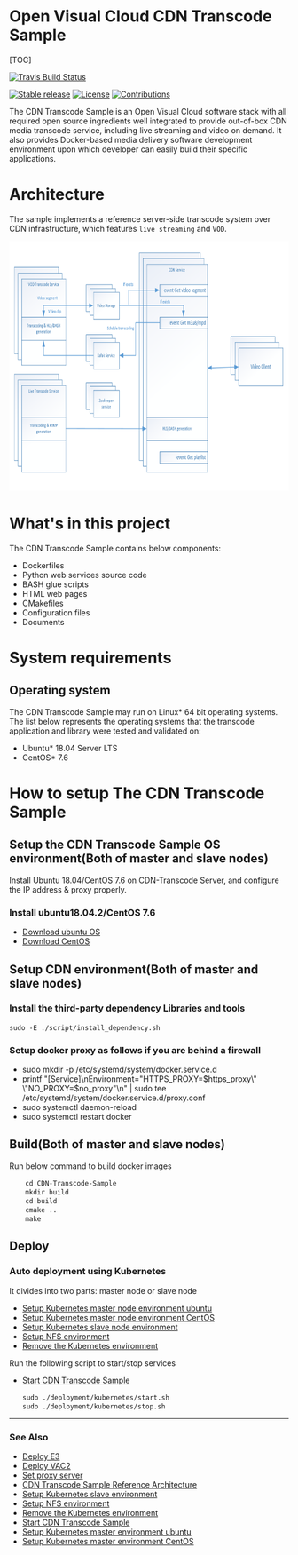 # Open Visual Cloud CDN Transcode Sample

[TOC]

[![Travis Build Status](https://travis-ci.com/OpenVisualCloud/CDN-Transcode-Sample.svg?branch=master)](https://travis-ci.com/OpenVisualCloud/CDN-Transcode-Sample)

[![Stable release](https://img.shields.io/badge/latest_release-v1.0-green.svg)](https://github.com/OpenVisualCloud/CDN-Transcode-Sample/releases/tag/v1.0)
[![License](https://img.shields.io/badge/license-BSD_3_Clause-green.svg)](https://github.com/OpenVisualCloud/CDN-Transcode-Sample/blob/master/LICENSE)
[![Contributions](https://img.shields.io/badge/contributions-welcome-blue.svg)](https://github.com/OpenVisualCloud/CDN-Transcode-Sample/wiki)

The CDN Transcode Sample is an Open Visual Cloud software stack with all required open source ingredients well integrated to provide out-of-box CDN media transcode service, including live streaming and video on demand. It also provides Docker-based media delivery software development environment upon which developer can easily build their specific applications.

# Architecture

The sample implements a reference server-side transcode system over CDN infrastructure, which features `live streaming` and `VOD`.

<IMG src="https://github.com/OpenVisualCloud/CDN-Transcode-Sample/blob/master/volume/html/image/CDN-Transcode-Sample-Arch.png" height="450">


# What's in this project
The CDN Transcode Sample contains below components:
-  Dockerfiles
-  Python web services source code
-  BASH glue scripts
-  HTML web pages
-  CMakefiles
-  Configuration files
-  Documents

# System requirements
## Operating system
The CDN Transcode Sample may run on Linux* 64 bit operating systems. The list below represents the operating systems that the transcode application and library were tested and validated on:
- Ubuntu* 18.04 Server LTS
- CentOS* 7.6

# How to setup The CDN Transcode Sample
## Setup the CDN Transcode Sample OS environment(Both of master and slave nodes)
Install Ubuntu 18.04/CentOS 7.6 on CDN-Transcode Server, and configure the IP address & proxy properly.
### Install ubuntu18.04.2/CentOS 7.6
-  [Download ubuntu OS](https://ubuntu.com/download)
-  [Download CentOS](https://www.centos.org/download/)


## Setup CDN environment(Both of master and slave nodes)
### Install the third-party dependency Libraries and tools
	sudo -E ./script/install_dependency.sh
### Setup docker proxy as follows if you are behind a firewall
-   sudo mkdir -p /etc/systemd/system/docker.service.d
-   printf "[Service]\nEnvironment=\"HTTPS_PROXY=$https_proxy\" \"NO_PROXY=$no_proxy\"\n" | sudo tee /etc/systemd/system/docker.service.d/proxy.conf
-   sudo systemctl daemon-reload
-   sudo systemctl restart docker

## Build(Both of master and slave nodes)
Run below command to build docker images
	

```
    cd CDN-Transcode-Sample
	mkdir build
	cd build
	cmake ..
	make
```




## Deploy
### Auto deployment using Kubernetes

It divides into two parts: master node or slave node

-  [Setup Kubernetes master node environment ubuntu](https://github.com/OpenVisualCloud/CDN-Transcode-Sample/wiki/Setup-Kubernetes-master-node-environment-ubuntu)
-  [Setup Kubernetes master node environment CentOS](https://github.com/OpenVisualCloud/CDN-Transcode-Sample/wiki/Setup-Kubernetes-master-node-environment-CentOS)
-  [Setup Kubernetes slave node environment](https://github.com/OpenVisualCloud/CDN-Transcode-Sample/wiki/Setup-Kubernetes-slave-node-environment)
-  [Setup NFS environment](https://github.com/OpenVisualCloud/CDN-Transcode-Sample/wiki/Setup-NFS-environment)
-  [Remove the Kubernetes environment](https://github.com/OpenVisualCloud/CDN-Transcode-Sample/wiki/Remove-the-Kubernetes-environment)

Run the following script to start/stop services
-  [Start CDN Transcode Sample](https://github.com/OpenVisualCloud/CDN-Transcode-Sample/wiki/Start-CDN-Transcode-Sample)
	
	```
	sudo ./deployment/kubernetes/start.sh
	sudo ./deployment/kubernetes/stop.sh
	```
	
	
	

____
### See Also

-  [Deploy E3](https://github.com/OpenVisualCloud/CDN-Transcode-Sample/wiki/Deploy-on-Xeon-E3-with-Gen-GFX-using-Kubernetes)
-  [Deploy VAC2](https://github.com/OpenVisualCloud/CDN-Transcode-Sample/wiki/Deploy-on-VCA2-using-Kubernetes)
-  [Set proxy server](https://github.com/OpenVisualCloud/CDN-Transcode-Sample/wiki/Set-proxy-server)
-  [CDN Transcode Sample Reference Architecture](https://github.com/OpenVisualCloud/CDN-Transcode-Sample/wiki/OVC-CDN-Transcode-E2E-Sample-Reference-Architecture)
-  [Setup Kubernetes slave environment](https://github.com/OpenVisualCloud/CDN-Transcode-Sample/wiki/Setup-Kubernetes-slave-environment)
-  [Setup NFS environment](https://github.com/OpenVisualCloud/CDN-Transcode-Sample/wiki/Setup-NFS-environment)
-  [Remove the Kubernetes environment](https://github.com/OpenVisualCloud/CDN-Transcode-Sample/wiki/Remove-the-Kubernetes-environment)
-  [Start CDN Transcode Sample](https://github.com/OpenVisualCloud/CDN-Transcode-Sample/wiki/Start-CDN-Transcode-Sample)
-  [Setup Kubernetes master environment ubuntu](https://github.com/OpenVisualCloud/CDN-Transcode-Sample/wiki/Setup-Kubernetes-master-environment-ubuntu)
-  [Setup Kubernetes master environment CentOS](https://github.com/OpenVisualCloud/CDN-Transcode-Sample/wiki/Setup-Kubernetes-master-environment-CentOS)
